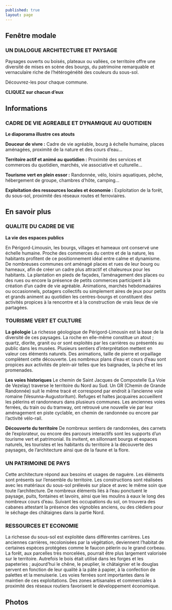 ```yaml
---
published: true
layout: page
---
```


## Fenêtre modale

### UN DIALOGUE ARCHITECTURE ET PAYSAGE

Paysages ouverts ou boisés, plateaux ou vallées, ce territoire offre une diversité de mises en scène des bourgs, du patrimoine remarquable et vernaculaire riche de l’hétérogénéité des couleurs du sous-sol.

Découvrez-les pour chaque commune.

**CLIQUEZ sur chacun d’eux**

## Informations

### CADRE DE VIE AGREABLE ET DYNAMIQUE AU QUOTIDIEN

**Le diaporama illustre ces atouts**

**Douceur de vivre :**
Cadre de vie agréable, bourg à échelle humaine, places aménagées, proximité de la nature et des cours d’eau…

**Territoire actif et animé au quotidien :**
Proximité des services et commerces du quotidien, marchés, vie associative et culturelle…

**Tourisme vert en plein essor :**
Randonnée, vélo, loisirs aquatiques, pêche, hébergement de groupe, chambres d’hôte, camping…

**Exploitation des ressources locales et économie :**
Exploitation de la forêt, du sous-sol, proximité des réseaux routes et ferroviaires.

## En savoir plus

### QUALITE DU CADRE DE VIE

**La vie des espaces publics**

En Périgord-Limousin, les bourgs, villages et hameaux ont conservé une échelle humaine. Proche des commerces du centre et de la nature, les habitants profitent de ce positionnement idéal entre calme et dynamisme. De nombreuses communes ont aménagé places et rues de leur bourg ou hameaux, afin de créer un cadre plus attractif et chaleureux pour les habitants. La plantation en pieds de façades, l’aménagement des places ou des rues ou encore la présence de petits commerces participent à la création d’un cadre de vie agréable. 
Animations, marchés hebdomadaires ou occasionnels, potagers collectifs ou simplement aires de jeux pour petits et grands animent au quotidien les centres-bourgs et constituent des activités propices à la rencontre et à la construction de vrais lieux de vie partagées.

### TOURISME VERT ET CULTURE

**La géologie**
La richesse géologique de Périgord-Limousin est la base de la diversité de ces paysages. La roche en elle-même constitue un atout ; quartz, diorite, granit ou or sont exploités par les carrières ou présentés au public dans les musées. Plusieurs sentiers d’interprétation mettent en valeur ces éléments naturels. Des animations, taille de pierre et orpaillage complètent cette découverte.
Les nombreux plans d’eau et cours d’eau sont propices aux activités de plein-air telles que les baignades, la pêche et les promenades.

**Les voies historiques**
Le chemin de Saint Jacques de Compostelle (La Voie de Vezelay) traverse le territoire du Nord au Sud. Un GR (Chemin de Grande Randonnée) suit le même tracé et correspond par endroit à l’ancienne voie romaine (Vesunna-Augustoritum). Refuges et haltes jacquaires accueillent les pèlerins et randonneurs dans plusieurs communes.
Les anciennes voies ferrées, du train ou du tramway, ont retrouvé une nouvelle vie par leur aménagement en piste cyclable, en chemin de randonnée ou encore par l’activité vélo-rail.

**Découverte du territoire** 
De nombreux sentiers de randonnées, des carnets de l’explorateur, ou encore des parcours interactifs sont les supports d’un tourisme vert et patrimonial. Ils invitent, en sillonnant bourgs et espaces naturels, les touristes et les habitants du territoire à la découverte des paysages, de l’architecture ainsi que de la faune et la flore.

### UN PATRIMOINE DE PAYS

Cette architecture répond aux besoins et usages de naguère. Les éléments sont présents sur l’ensemble du territoire. Les constructions sont réalisées avec les matériaux du sous-sol prélevés sur place et avec le même soin que toute l’architecture. De nombreux éléments liés à l’eau ponctuent le paysage, puits, fontaines et lavoirs, ainsi que les moulins à eaux le long des nombreux cours d’eau. Suivant les occupations du sol, on trouvera des cabanes attestant la présence des vignobles anciens, ou des clédiers pour le séchage des châtaignes dans la partie Nord.

### RESSOURCES ET ECONOMIE

La richesse du sous-sol est exploitée dans différentes carrières. Les anciennes carrières, recolonisées par la végétation, deviennent l’habitat de certaines espèces protégées comme le faucon pèlerin ou le grand corbeau.
La forêt, aux parcelles très morcelées, pourrait être plus largement valorisée sur le territoire. Autrefois le bois était utilisé dans les forges et les papeteries ; aujourd’hui le chêne, le peuplier, le châtaignier et le douglas servent en fonction de leur qualité à la pâte à papier, à la confection de palettes et la menuiserie.
Les voies ferrées sont importantes dans le maintien de ces exploitations.
Des zones artisanales et commerciales à proximité des réseaux routiers favorisent le développement économique. 

## Photos
